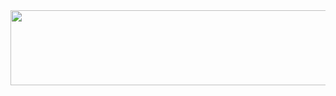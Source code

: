 <a href="https://github.com/devxb/gitanimals">
  <img src="https://render.gitanimals.org/lines/donggi-lee-bit?pet-id=1" width="1000" height="120"/>
</a>
